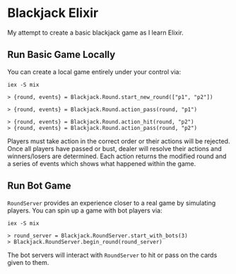 # Blackjack Elixir
My attempt to create a basic blackjack game as I learn Elixir.

## Run Basic Game Locally
You can create a local game entirely under your control via:
```
iex -S mix

> {round, events} = Blackjack.Round.start_new_round(["p1", "p2"])

> {round, events} = Blackjack.Round.action_pass(round, "p1")

> {round, events} = Blackjack.Round.action_hit(round, "p2")
> {round, events} = Blackjack.Round.action_pass(round, "p2")
```
Players must take action in the correct order or their actions will be rejected. Once all players have passed or bust, dealer will resolve their actions and winners/losers are determined. Each action returns the modified round and a series of events which shows what happened within the game.


## Run Bot Game
`RoundServer` provides an experience closer to a real game by simulating players. You can spin up a game with bot players via:

```
iex -S mix

> round_server = Blackjack.RoundServer.start_with_bots(3)
> Blackjack.RoundServer.begin_round(round_server)
```
The bot servers will interact with `RoundServer` to hit or pass on the cards given to them.